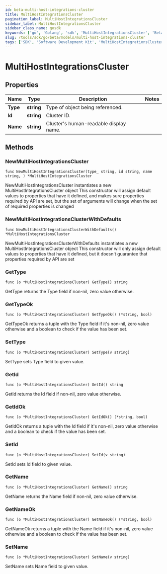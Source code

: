 ```yaml
---
id: beta-multi-host-integrations-cluster
title: MultiHostIntegrationsCluster
pagination_label: MultiHostIntegrationsCluster
sidebar_label: MultiHostIntegrationsCluster
sidebar_class_name: gosdk
keywords: ['go', 'Golang', 'sdk', 'MultiHostIntegrationsCluster', 'BetaMultiHostIntegrationsCluster'] 
slug: /tools/sdk/go/beta/models/multi-host-integrations-cluster
tags: ['SDK', 'Software Development Kit', 'MultiHostIntegrationsCluster', 'BetaMultiHostIntegrationsCluster']
---
```


# MultiHostIntegrationsCluster

## Properties

Name | Type | Description | Notes
------------ | ------------- | ------------- | -------------
**Type** | **string** | Type of object being referenced. | 
**Id** | **string** | Cluster ID. | 
**Name** | **string** | Cluster&#39;s human-readable display name. | 

## Methods

### NewMultiHostIntegrationsCluster

`func NewMultiHostIntegrationsCluster(type_ string, id string, name string, ) *MultiHostIntegrationsCluster`

NewMultiHostIntegrationsCluster instantiates a new MultiHostIntegrationsCluster object
This constructor will assign default values to properties that have it defined,
and makes sure properties required by API are set, but the set of arguments
will change when the set of required properties is changed

### NewMultiHostIntegrationsClusterWithDefaults

`func NewMultiHostIntegrationsClusterWithDefaults() *MultiHostIntegrationsCluster`

NewMultiHostIntegrationsClusterWithDefaults instantiates a new MultiHostIntegrationsCluster object
This constructor will only assign default values to properties that have it defined,
but it doesn't guarantee that properties required by API are set

### GetType

`func (o *MultiHostIntegrationsCluster) GetType() string`

GetType returns the Type field if non-nil, zero value otherwise.

### GetTypeOk

`func (o *MultiHostIntegrationsCluster) GetTypeOk() (*string, bool)`

GetTypeOk returns a tuple with the Type field if it's non-nil, zero value otherwise
and a boolean to check if the value has been set.

### SetType

`func (o *MultiHostIntegrationsCluster) SetType(v string)`

SetType sets Type field to given value.


### GetId

`func (o *MultiHostIntegrationsCluster) GetId() string`

GetId returns the Id field if non-nil, zero value otherwise.

### GetIdOk

`func (o *MultiHostIntegrationsCluster) GetIdOk() (*string, bool)`

GetIdOk returns a tuple with the Id field if it's non-nil, zero value otherwise
and a boolean to check if the value has been set.

### SetId

`func (o *MultiHostIntegrationsCluster) SetId(v string)`

SetId sets Id field to given value.


### GetName

`func (o *MultiHostIntegrationsCluster) GetName() string`

GetName returns the Name field if non-nil, zero value otherwise.

### GetNameOk

`func (o *MultiHostIntegrationsCluster) GetNameOk() (*string, bool)`

GetNameOk returns a tuple with the Name field if it's non-nil, zero value otherwise
and a boolean to check if the value has been set.

### SetName

`func (o *MultiHostIntegrationsCluster) SetName(v string)`

SetName sets Name field to given value.



